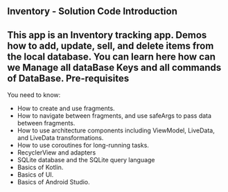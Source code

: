 Inventory - Solution Code
Introduction
------------
This app is an Inventory tracking app. Demos how to add, update, sell, and delete items from the local database. You can learn here how can we Manage all dataBase Keys and all commands of DataBase.
Pre-requisites
--------------
You need to know:
- How to create and use fragments.
- How to navigate between fragments, and use safeArgs to pass data between fragments.
- How to use architecture components including ViewModel, LiveData, and LiveData transformations.
- How to use coroutines for long-running tasks.
- RecyclerView and adapters
- SQLite database and the SQLite query language
- Basics of Kotlin.
- Basics of UI.
- Basics of Android Studio.
